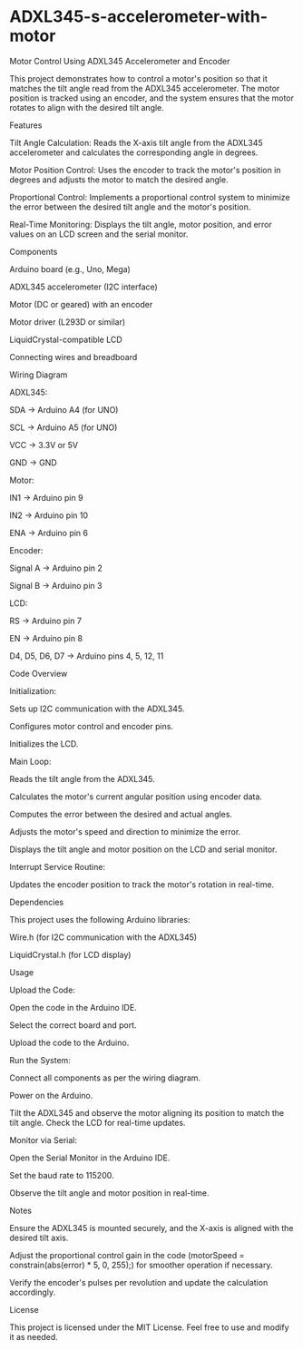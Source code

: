 # ADXL345-s-accelerometer-with-motor

Motor Control Using ADXL345 Accelerometer and Encoder

This project demonstrates how to control a motor's position so that it matches the tilt angle read from the ADXL345 accelerometer. The motor position is tracked using an encoder, and the system ensures that the motor rotates to align with the desired tilt angle.

Features

Tilt Angle Calculation: Reads the X-axis tilt angle from the ADXL345 accelerometer and calculates the corresponding angle in degrees.

Motor Position Control: Uses the encoder to track the motor's position in degrees and adjusts the motor to match the desired angle.

Proportional Control: Implements a proportional control system to minimize the error between the desired tilt angle and the motor's position.

Real-Time Monitoring: Displays the tilt angle, motor position, and error values on an LCD screen and the serial monitor.

Components

Arduino board (e.g., Uno, Mega)

ADXL345 accelerometer (I2C interface)

Motor (DC or geared) with an encoder

Motor driver (L293D or similar)

LiquidCrystal-compatible LCD

Connecting wires and breadboard

Wiring Diagram

ADXL345:

SDA -> Arduino A4 (for UNO)

SCL -> Arduino A5 (for UNO)

VCC -> 3.3V or 5V

GND -> GND

Motor:

IN1 -> Arduino pin 9

IN2 -> Arduino pin 10

ENA -> Arduino pin 6

Encoder:

Signal A -> Arduino pin 2

Signal B -> Arduino pin 3

LCD:

RS -> Arduino pin 7

EN -> Arduino pin 8

D4, D5, D6, D7 -> Arduino pins 4, 5, 12, 11

Code Overview

Initialization:

Sets up I2C communication with the ADXL345.

Configures motor control and encoder pins.

Initializes the LCD.

Main Loop:

Reads the tilt angle from the ADXL345.

Calculates the motor's current angular position using encoder data.

Computes the error between the desired and actual angles.

Adjusts the motor's speed and direction to minimize the error.

Displays the tilt angle and motor position on the LCD and serial monitor.

Interrupt Service Routine:

Updates the encoder position to track the motor's rotation in real-time.

Dependencies

This project uses the following Arduino libraries:

Wire.h (for I2C communication with the ADXL345)

LiquidCrystal.h (for LCD display)

Usage

Upload the Code:

Open the code in the Arduino IDE.

Select the correct board and port.

Upload the code to the Arduino.

Run the System:

Connect all components as per the wiring diagram.

Power on the Arduino.

Tilt the ADXL345 and observe the motor aligning its position to match the tilt angle. Check the LCD for real-time updates.

Monitor via Serial:

Open the Serial Monitor in the Arduino IDE.

Set the baud rate to 115200.

Observe the tilt angle and motor position in real-time.

Notes

Ensure the ADXL345 is mounted securely, and the X-axis is aligned with the desired tilt axis.

Adjust the proportional control gain in the code (motorSpeed = constrain(abs(error) * 5, 0, 255);) for smoother operation if necessary.

Verify the encoder's pulses per revolution and update the calculation accordingly.

License

This project is licensed under the MIT License. Feel free to use and modify it as needed.

